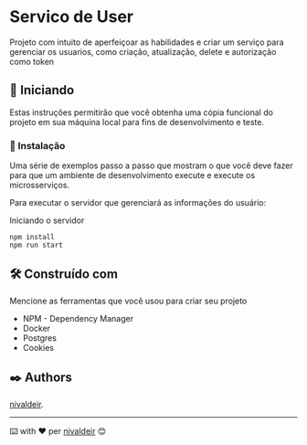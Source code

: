 # Servico de User

Projeto com intuito de aperfeiçoar as habilidades e criar um serviço para gerenciar os usuarios, como criação, atualização, delete e autorização como token


## 🚀 Iniciando

Estas instruções permitirão que você obtenha uma cópia funcional do projeto em sua máquina local para fins de desenvolvimento e teste.


### 🔧 Instalação

Uma série de exemplos passo a passo que mostram o que você deve fazer para que um ambiente de desenvolvimento execute e execute os microsserviços.

Para executar o servidor que gerenciará as informações do usuário:

Iniciando o servidor

```
npm install
npm run start
```

## 🛠️ Construído com

Mencione as ferramentas que você usou para criar seu projeto

* NPM - Dependency Manager
* Docker
* Postgres
* Cookies
## ✒️ Authors

[nivaldeir](https://github.com/nivaldeir).

---
⌨️ with ❤️ per [nivaldeir](https://github.com/Nivaldeir) 😊
